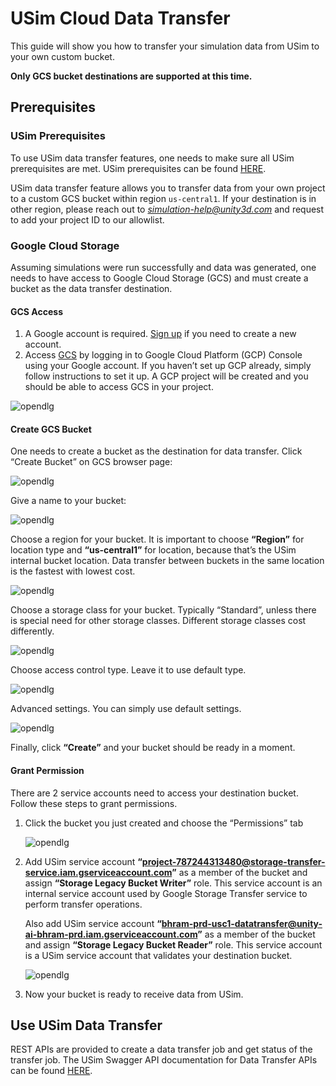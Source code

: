 # USim Cloud Data Transfer

This guide will show you how to transfer your simulation data from USim to your own custom bucket. 

**Only GCS bucket destinations are supported at this time.**

## Prerequisites

### USim Prerequisites
To use USim data transfer features, one needs to make sure all USim prerequisites are met.
USim prerequisites can be found [HERE](https://github.com/Unity-Technologies/Unity-Simulation-Docs).

USim data transfer feature allows you to transfer data from your own project to a custom
GCS bucket within region `us-central1`. If your destination is in other region, please reach out to *simulation-help@unity3d.com* and request to add your project ID to our allowlist. 

### Google Cloud Storage
Assuming simulations were run successfully and data was generated, one needs to have access to Google Cloud Storage (GCS) and must create a bucket as the data transfer destination.

#### GCS Access

1. A Google account is required. [Sign up](https://accounts.google.com/signup/v2/webcreateaccount?hl=en&flowName=GlifWebSignIn&flowEntry=SignUp) if you need to create a new account.
2. Access [GCS](https://cloud.google.com/storage) by logging in to Google Cloud Platform (GCP) Console using your Google account. If you haven’t set up GCP already, simply follow instructions to set it up. A GCP project will be created and you should be able to access GCS in your project.

![opendlg](images/data-transfer-1.png "opendlg")


#### Create GCS Bucket
One needs to create a bucket as the destination for data transfer. Click “Create Bucket” on GCS browser page:

![opendlg](images/data-transfer-2.png "opendlg")

Give a name to your bucket:

![opendlg](images/data-transfer-3.png "opendlg")

Choose a region for your bucket. It is important to choose **“Region”** for location type and **“us-central1”** for location, because that’s the USim internal bucket location. Data transfer between buckets in the same location is the fastest with lowest cost.

![opendlg](images/data-transfer-4.png "opendlg")

Choose a storage class for your bucket. Typically “Standard”, unless there is special need for other storage classes. Different storage classes cost differently.

![opendlg](images/data-transfer-5.png "opendlg")
 
Choose access control type. Leave it to use default type.

![opendlg](images/data-transfer-6.png "opendlg")

Advanced settings. You can simply use default settings. 

![opendlg](images/data-transfer-7.png "opendlg")


Finally, click **“Create”** and your bucket should be ready in a moment.

#### Grant Permission
There are 2 service accounts need to access your destination bucket. Follow these steps to grant permissions.

1. Click the bucket you just created and choose the “Permissions” tab

    ![opendlg](images/data-transfer-8.png "opendlg")

2. Add USim service account **“project-787244313480@storage-transfer-service.iam.gserviceaccount.com”** as a member of the bucket and assign **“Storage Legacy Bucket Writer”** role. This service account is an internal service account used by Google Storage Transfer service to perform transfer operations.  
    
    Also add USim service account **“bhram-prd-usc1-datatransfer@unity-ai-bhram-prd.iam.gserviceaccount.com”** as a member of the bucket and assign **“Storage Legacy Bucket Reader”** role. This service account is a USim service account that validates your destination bucket.  
    
    ![opendlg](images/data-transfer-9.png "opendlg")

3. Now your bucket is ready to receive data from USim.

## Use USim Data Transfer
REST APIs are provided to create a data transfer job and get status of the transfer job. The USim Swagger API documentation for Data Transfer APIs can be found [HERE](https://api.simulation.unity3d.com/swagger/index.html).
